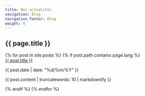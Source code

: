 ```yaml
---
title: Nos actualités
navigation: Blog
navigation_footer: Blog
weight: 9
---
```

<!-- Slider Start -->
<section id="global-header">
  <div class="container">
    <div class="row">
      <div class="col-md-12">
        <div class="block">
          <h1>{{ page.title }}</h1>
        </div>
      </div>
    </div>
  </div>
</section>
{% for post in site.posts %}
{% if post.path contains page.lang %}
<div class="post-area container container-narrow">
  <a href="{{ post.url | prepend: site.baseurl }}" class="bold">{{ post.title }}</a>
  <p class="post-date">{{ post.date | date: "%d/%m/%Y" }}</p>
  <p>
    {{ post.content | truncatewords: 10 | markdownify }} 
  </p>
</div>
{% endif %}
{% endfor %}
